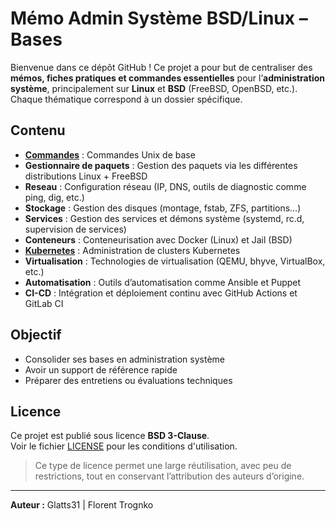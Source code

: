 # Mémo Admin Système BSD/Linux – Bases

Bienvenue dans ce dépôt GitHub !
Ce projet a pour but de centraliser des **mémos, fiches pratiques et commandes essentielles** pour l’**administration système**, principalement sur **Linux** et **BSD** (FreeBSD, OpenBSD, etc.). Chaque thématique correspond à un dossier spécifique.

## Contenu

* **[Commandes](base/commandes_unix.md)** : Commandes Unix de base
* **Gestionnaire de paquets** : Gestion des paquets via les différentes distributions Linux + FreeBSD
* **Reseau** : Configuration réseau (IP, DNS, outils de diagnostic comme ping, dig, etc.)
* **Stockage** : Gestion des disques (montage, fstab, ZFS, partitions…)
* **Services** : Gestion des services et démons système (systemd, rc.d, supervision de services)
* **Conteneurs** : Conteneurisation avec Docker (Linux) et Jail (BSD)
* **[Kubernetes](kubernetes/commandes.md)** : Administration de clusters Kubernetes
* **Virtualisation** : Technologies de virtualisation (QEMU, bhyve, VirtualBox, etc.)
* **Automatisation** : Outils d’automatisation comme Ansible et Puppet
* **CI-CD** : Intégration et déploiement continu avec GitHub Actions et GitLab CI

## Objectif

* Consolider ses bases en administration système
* Avoir un support de référence rapide
* Préparer des entretiens ou évaluations techniques

## Licence

Ce projet est publié sous licence **BSD 3-Clause**.  
Voir le fichier [LICENSE](LICENSE) pour les conditions d'utilisation.

> Ce type de licence permet une large réutilisation, avec peu de restrictions, tout en conservant l’attribution des auteurs d’origine.

---

**Auteur :** Glatts31 | Florent Trognko

